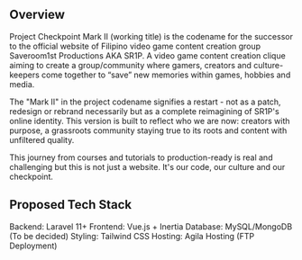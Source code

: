 ## Overview 

Project Checkpoint Mark II (working title) is the codename for the successor to the
official website of Filipino video game content creation group Saveroom1st Productions AKA SR1P. A video game content creation clique aiming to create a group/community where gamers, creators and culture-keepers come together to “save” new memories within games, hobbies and media.

The "Mark II" in the project codename signifies a restart - not as a patch, redesign or
rebrand necessarily but as a complete reimagining of SR1P's online identity. This version 
is built to reflect who we are now: creators with purpose, a grassroots community staying
true to its roots and content with unfiltered quality. 

This journey from courses and tutorials to production-ready is real and challenging but 
this is not just a website. It's our code, our culture and our checkpoint. 

## Proposed Tech Stack 
Backend: Laravel 11+ 
Frontend: Vue.js + Inertia 
Database: MySQL/MongoDB (To be decided)
Styling: Tailwind CSS 
Hosting: Agila Hosting (FTP Deployment)




